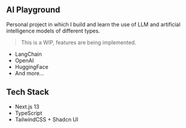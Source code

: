 ## AI Playground

Personal project in which I build and learn the use of LLM and artificial intelligence models of different types.

> This is a WIP, features are being implemented.

* LangChain
* OpenAI
* HuggingFace
* And more...

## Tech Stack

* Next.js 13
* TypeScript
* TailwindCSS + Shadcn UI